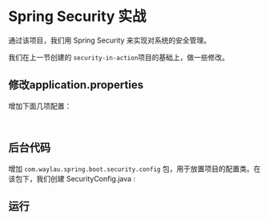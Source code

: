 # Spring Security 实战

通过该项目，我们用 Spring Security 来实现对系统的安全管理。

我们在上一节创建的 `security-in-action`项目的基础上，做一些修改。


## 修改application.properties

增加下面几项配置：

```
 
```

## 后台代码

增加 `com.waylau.spring.boot.security.config` 包，用于放置项目的配置类。在该包下，我们创建  SecurityConfig.java :


 

 
## 运行
